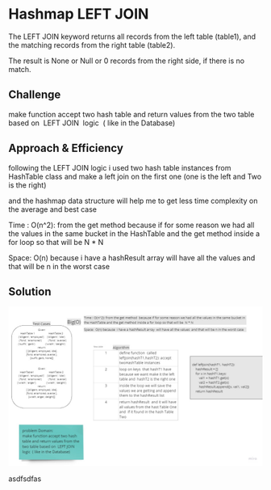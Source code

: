 # Hashmap LEFT JOIN
<!-- Short summary or background information -->

The LEFT JOIN keyword returns all records from the left table (table1), and the matching records from the right table (table2).

The result is None or Null or 0 records from the right side, if there is no match.

## Challenge
<!-- Description of the challenge -->

make function accept two hash table and return values from the two table based on  LEFT JOIN  logic  ( like in the Database)

## Approach & Efficiency
<!-- What approach did you take? Why? What is the Big O space/time for this approach? -->

following the  LEFT JOIN logic i used two hash table instances from HashTable class and make a left join on the first one (one is the left and Two is the right)

and the hashmap data structure will help me to get less time complexity on the average and best case

Time : O(n^2): from the get method  because if for some reason we had all the values in the same bucket in the HashTable and the get method inside a for loop so that will be  N * N


Space:  O(n) because  i have a hashResult array  will have all the values  and that will be n in the worst case

## Solution
<!-- Embedded whiteboard image -->

![left_join](../images/hashmap_left_join.jpg)

asdfsdfas